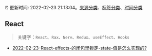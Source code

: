 :alarm_clock: 更新时间: 2022-02-23 21:13:04。[来源分类](../README.md)、[标签分类](../TAGS.md)、[时间分类](../TIMELINE.md)

## React


> 关键字：`React`、`Rax`、`Nerv`、`Redux`、`useEffect`、`Hooks`



- [2022-02-23-React-effects-的闭包里锁定-state-值是怎么实现的?](https://www.v2ex.com/t/836021) 